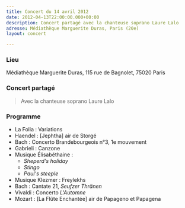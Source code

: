 ```yaml
---
title: Concert du 14 avril 2012
date: 2012-04-13T22:00:00.000+00:00
description: Concert partagé avec la chanteuse soprano Laure Lalo
adresse: Médiathèque Marguerite Duras, Paris (20e)
layout: concert

---
```

### Lieu

Médiathèque Marguerite Duras, 115 rue de Bagnolet, 75020 Paris

### Concert partagé

> Avec la chanteuse soprano Laure Lalo

### Programme

* La Folia : Variations
* Haendel : \[Jephtha\] air de Storgé
* Bach : Concerto Brandebourgeois n°3, 1e mouvement
* Gabrieli : Canzone
* Musique Élisabéthaine :
  * _Sheperd's holiday_
  * _Stingo_
  * _Paul's steeple_
* Musique Klezmer : Freylekhs
* Bach : Cantate 21, _Seufzer Thränen_
* Vivaldi : Concerto _L'Automne_
* Mozart : \[La Flûte Enchantée\] air de Papageno et Papagena